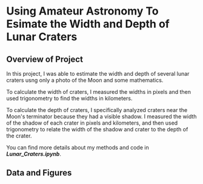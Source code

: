 # Using Amateur Astronomy To Esimate the Width and Depth of Lunar Craters

## Overview of Project

In this project, I was able to estimate the width and depth of several lunar craters usng only a photo of the Moon and some mathematics.

To calculate the width of craters, I measured the widths in pixels and then used trigonometry to find the widths in kilometers.

To calculate the depth of craters, I specifically analyzed craters near the Moon's terminator because they had a visible shadow. I measured the width of the shadow of each crater in pixels and kilometers, and then used trigonometry to relate the width of the shadow and crater to the depth of the crater. 

You can find more details about my methods and code in ***Lunar_Craters.ipynb***. 

## Data and Figures






